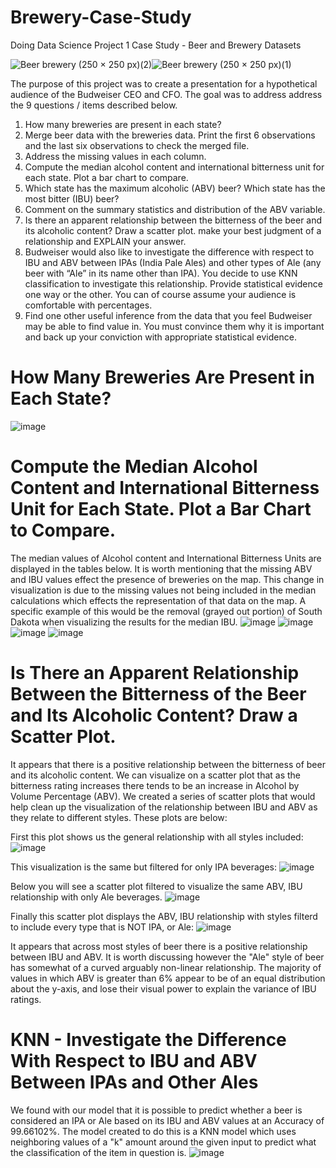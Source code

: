 # Brewery-Case-Study
Doing Data Science Project 1 Case Study - Beer and Brewery Datasets

![Beer   brewery (250 × 250 px)(2)](https://user-images.githubusercontent.com/81498617/197314814-f3e08e0a-38c5-4514-a82c-cd1707ce3060.png)![Beer   brewery (250 × 250 px)(1)](https://user-images.githubusercontent.com/81498617/197314711-1663954e-8e2a-4ed1-a17b-472974db75e8.png)


The purpose of this project was to create a presentation for a hypothetical audience of the Budweiser CEO and CFO.
The goal was to address address the 9 questions / items described below. 
1. How many breweries are present in each state?
2. Merge beer data with the breweries data. Print the first 6 observations and the last six observations to check the merged file.
3. Address the missing values in each column.
4. Compute the median alcohol content and international bitterness unit for each state. Plot a bar chart to compare.
5. Which state has the maximum alcoholic (ABV) beer? Which state has the most bitter (IBU) beer?
6. Comment on the summary statistics and distribution of the ABV variable.
7. Is there an apparent relationship between the bitterness of the beer and its alcoholic content? Draw a scatter plot.
make your best judgment of a relationship and EXPLAIN your answer.
8. Budweiser would also like to investigate the difference with respect to IBU and ABV between IPAs (India Pale Ales)
and other types of Ale (any beer with “Ale” in its name other than IPA).
You decide to use KNN classification to investigate this relationship.  Provide statistical evidence one way or the other.
You can of course assume your audience is comfortable with percentages. 
9. Find one other useful inference from the data that you feel Budweiser may be able to find value in.
You must convince them why it is important and back up your conviction with appropriate statistical evidence. 
# How Many Breweries Are Present in Each State?
![image](https://user-images.githubusercontent.com/81498617/197311345-cf9cc72e-6f1a-4073-907a-d410f4d1f802.png)
# Compute the Median Alcohol Content and International Bitterness Unit for Each State. Plot a Bar Chart to Compare.
The median values of Alcohol content and International Bitterness Units are displayed in the tables below. 
It is worth mentioning that  the missing ABV and IBU values effect the presence of breweries on the map. 
This change in visualization is due to the missing values not being included in the median calculations which effects the representation of that data on the map.
A specific example of this would be the removal (grayed out portion) of South Dakota when visualizing the results for the median IBU. 
![image](https://user-images.githubusercontent.com/81498617/197311466-3c665248-4c6c-4079-9f39-92f7b5c73357.png)
![image](https://user-images.githubusercontent.com/81498617/197311477-15c0840c-1b10-42b3-848f-4da569b9472b.png)
![image](https://user-images.githubusercontent.com/81498617/197311481-52fdf1ea-af8d-48af-9ac9-8d56ea838273.png)
![image](https://user-images.githubusercontent.com/81498617/197311487-86ae123b-f7c7-4aa9-8736-10843804247f.png)
# Is There an Apparent Relationship Between the Bitterness of the Beer and Its Alcoholic Content? Draw a Scatter Plot.
It appears that there is a positive relationship between the bitterness of beer and its alcoholic content. 
We can visualize on a scatter plot that as the bitterness rating increases there tends to be an increase in Alcohol by Volume Percentage (ABV). 
We created a series of scatter plots that would help clean up the visualization of the relationship between IBU and ABV as they relate to different styles.
These plots are below:

First this plot shows us the general relationship with all styles included:
![image](https://user-images.githubusercontent.com/81498617/197311567-b17869cd-4802-4048-b2d9-374365fab39b.png)


This visualization is the same but filtered for only IPA beverages:
![image](https://user-images.githubusercontent.com/81498617/197311572-bccffb75-91a9-4cb1-9885-d62970a7e434.png)


Below you will see a scatter plot filtered to visualize the same ABV, IBU relationship with only Ale beverages.
![image](https://user-images.githubusercontent.com/81498617/197311576-e16497a8-e4de-4c5f-819b-0a6129cf86bd.png)


Finally this scatter plot displays the ABV, IBU relationship with styles filterd to include every type that is NOT IPA, or Ale:
![image](https://user-images.githubusercontent.com/81498617/197311582-857b9d76-3b78-4f22-819e-33ed972d13ef.png)


It appears that across most styles of beer there is a positive relationship between IBU and ABV.
It is worth discussing however the "Ale" style of beer has somewhat of a curved arguably non-linear relationship.
The majority of values in which ABV is greater than 6% appear to be of an equal distribution about the y-axis, and lose their visual power to explain the variance of IBU ratings.


# KNN - Investigate the Difference With Respect to IBU and ABV Between IPAs and Other Ales

We found with our model that it is possible to predict whether a beer is considered an IPA or Ale based on its IBU and ABV values at an Accuracy of 99.66102%.
The model created to do this is a KNN model which uses neighboring values of a "k"
amount around the given input to predict what the classification of the item in question is.
![image](https://user-images.githubusercontent.com/81498617/197312056-e7197788-2232-4cc2-ba85-8ec70b96e612.png)
